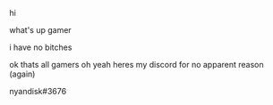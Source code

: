 hi

what's up gamer

i have no bitches

ok thats all gamers
oh yeah heres my discord for no apparent reason (again)

nyandisk#3676
